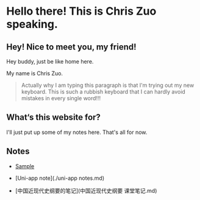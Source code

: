 # Hello there! This is Chris Zuo speaking.

## Hey! Nice to meet you, my friend!

Hey buddy, just be like home here. 

My name is Chris Zuo.

> Actually why I am typing this paragraph is that I'm trying out my new keyboard. This is such a rubbish keyboard that I can hardly avoid mistakes in every single word!!!

## What‘s this website for?

I'll just put up some of my notes here. That's all for now.

## Notes

- [Sample](./note1.md)

- [Uni-app note](./uni-app notes.md)

- [中国近现代史纲要的笔记](中国近现代史纲要 课堂笔记.md)

